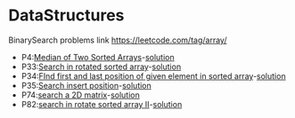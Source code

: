 # DataStructures
BinarySearch problems link https://leetcode.com/tag/array/

* P4:[Median of Two Sorted Arrays](BinarySearch-md/P4.md)-[solution](BinarySearch/P4.py)
* P33:[Search in rotated sorted array](BinarySearch-md/P33.md)-[solution](BinarySearch/P33.py)
* P34:[FInd first and last position of given element in sorted array](BinarySearch-md/P34.md)-[solution](BinarySearch/P34.py)
* P35:[Search insert position](BinarySearch-md/P35.md)-[solution](BinarySearch/P35.py)
* P74:[search a 2D matrix](BinarySearch-md/P74.md)-[solution](BinarySearch/P74.py)
* P82:[search in rotate sorted array II](BinarySearch-md/P82.md)-[solution](BinarySearch/P82.py)